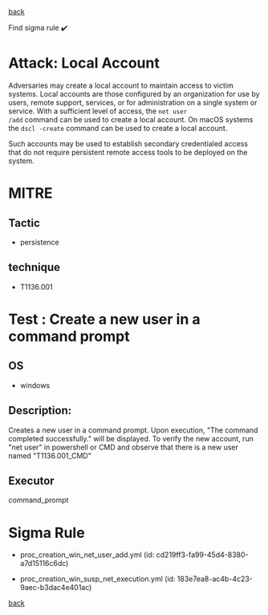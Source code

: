 
[back](../index.md)

Find sigma rule :heavy_check_mark: 

# Attack: Local Account 

Adversaries may create a local account to maintain access to victim systems. Local accounts are those configured by an organization for use by users, remote support, services, or for administration on a single system or service. With a sufficient level of access, the <code>net user /add</code> command can be used to create a local account. On macOS systems the <code>dscl -create</code> command can be used to create a local account.

Such accounts may be used to establish secondary credentialed access that do not require persistent remote access tools to be deployed on the system.

# MITRE
## Tactic
  - persistence


## technique
  - T1136.001


# Test : Create a new user in a command prompt
## OS
  - windows


## Description:
Creates a new user in a command prompt. Upon execution, "The command completed successfully." will be displayed. To verify the
new account, run "net user" in powershell or CMD and observe that there is a new user named "T1136.001_CMD"


## Executor
command_prompt

# Sigma Rule
 - proc_creation_win_net_user_add.yml (id: cd219ff3-fa99-45d4-8380-a7d15116c6dc)

 - proc_creation_win_susp_net_execution.yml (id: 183e7ea8-ac4b-4c23-9aec-b3dac4e401ac)



[back](../index.md)
